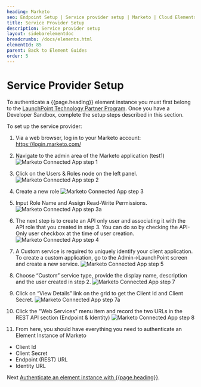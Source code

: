 ```yaml
---
heading: Marketo
seo: Endpoint Setup | Service provider setup | Marketo | Cloud Elements API Docs
title: Service Provider Setup
description: Service provider setup
layout: sidebarelementdoc
breadcrumbs: /docs/elements.html
elementId: 85
parent: Back to Element Guides
order: 5
---
```


# Service Provider Setup

To authenticate a {{page.heading}} element instance you must first belong to the [LaunchPoint Technology Partner Program](http://pages2.marketo.com/launchpoint-partner.html).  Once you have a Developer Sandbox, complete the setup steps described in this section.

To set up the service provider:

1. Via a web browser, log in to your Marketo account:  [https://login.marketo.com/ ](https://login.marketo.com/ ) <br/>
1. Navigate to the admin area of the Marketo application (test1)
![Marketo Connected App step 1](/img/marketo_admin.png)
2. Click on the Users & Roles node on the left panel.
![Marketo Connected App step 2](http://cloud-elements.com/wp-content/uploads/2014/12/Marketowp2.png)
2. Create a new role
![Marketo Connected App step 3](http://cloud-elements.com/wp-content/uploads/2014/12/Marketowp3.png)
3. Input Role Name and Assign Read-Write Permissions.
![Marketo Connected App step 3a](http://cloud-elements.com/wp-content/uploads/2014/12/Marketowp3a.png)
4. The next step is to create an API only user and associating it with the API role that you created in step 3. You can do so by checking the API-Only user checkbox at the time of user creation.
![Marketo Connected App step 4](http://cloud-elements.com/wp-content/uploads/2014/12/Marketowp41.png)
5. A Custom service is required to uniquely identify your client application. To create a custom application, go to the Admin->LaunchPoint screen and create a new service.
![Marketo Connected App step 5](http://cloud-elements.com/wp-content/uploads/2014/12/Marketowp5.png)
6. Choose “Custom” service type, provide the display name, description and the user created in step 2.
![Marketo Connected App step 7](http://cloud-elements.com/wp-content/uploads/2014/12/Marketowp7.png)
8. Click on “View Details” link on the grid to get the Client Id and Client Secret.
![Marketo Connected App step 7a](http://cloud-elements.com/wp-content/uploads/2014/12/Marketowp7a.png)
9. Click the "Web Services" menu item and record the two URLs in the REST API section (Endpoint & Identity)
 ![Marketo Connected App step 8](http://cloud-elements.com/wp-content/uploads/2014/12/Marketowp8.png)

9. From here, you should have everything you need to authenticate an Element Instance of Marketo
 * Client Id
 * Client Secret
 * Endpoint (REST) URL
 * Identity URL



Next [Authenticate an element instance with {{page.heading}}](authentication.html).
